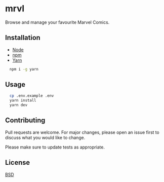 # mrvl
Browse and manage your favourite Marvel Comics.

## Installation

* [Node](https://nodejs.org/en/) 
* [npm](https://www.npmjs.com/get-npm) 
* [Yarn](https://www.yarnpkg.com)

```bash
  npm i -g yarn
```


## Usage

```bash
  cp .env.example .env
  yarn install
  yarn dev
```

## Contributing
Pull requests are welcome. For major changes, please open an issue first to discuss what you would like to change.

Please make sure to update tests as appropriate.

## License
[BSD](https://opensource.org/licenses/BSD-3-Clause)
